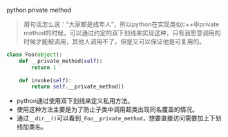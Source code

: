 python private method
> 用句话怎么说：“大家都是成年人”，所以python在实现类似c++中private method的时候，可以通过约定的双下划线来实现这种，只有我愿意调用的时候才能被调用，其他人调用不了，但是又可以保证他是可复用的。

```python
class Foo(object):
	def __private_method(self):
		return 1
	
	def invoke(self):
		return self.__private_method()

```

- python通过使用双下划线来定义私用方法。
- 使用这种方法主要是为了防止子类中调用超类出现同名覆盖的情况。
- 通过`__dir__()`可以看到`_Foo__private_method`，想要直接访问需要加上下划线加类名。